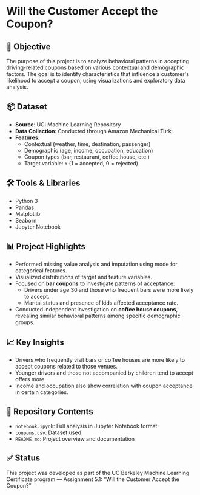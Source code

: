 
# Will the Customer Accept the Coupon?

## 🎯 Objective
The purpose of this project is to analyze behavioral patterns in accepting driving-related coupons based on various contextual and demographic factors. The goal is to identify characteristics that influence a customer's likelihood to accept a coupon, using visualizations and exploratory data analysis.

## 📦 Dataset
- **Source**: UCI Machine Learning Repository
- **Data Collection**: Conducted through Amazon Mechanical Turk
- **Features**: 
  - Contextual (weather, time, destination, passenger)
  - Demographic (age, income, occupation, education)
  - Coupon types (bar, restaurant, coffee house, etc.)
  - Target variable: `Y` (1 = accepted, 0 = rejected)

## 🛠️ Tools & Libraries
- Python 3
- Pandas
- Matplotlib
- Seaborn
- Jupyter Notebook

## 📊 Project Highlights
- Performed missing value analysis and imputation using mode for categorical features.
- Visualized distributions of target and feature variables.
- Focused on **bar coupons** to investigate patterns of acceptance:
  - Drivers under age 30 and those who frequent bars were more likely to accept.
  - Marital status and presence of kids affected acceptance rate.
- Conducted independent investigation on **coffee house coupons**, revealing similar behavioral patterns among specific demographic groups.

## 📈 Key Insights
- Drivers who frequently visit bars or coffee houses are more likely to accept coupons related to those venues.
- Younger drivers and those not accompanied by children tend to accept offers more.
- Income and occupation also show correlation with coupon acceptance in certain categories.

## 📁 Repository Contents
- `notebook.ipynb`: Full analysis in Jupyter Notebook format
- `coupons.csv`: Dataset used
- `README.md`: Project overview and documentation

## ✅ Status
This project was developed as part of the UC Berkeley Machine Learning Certificate program — Assignment 5.1: “Will the Customer Accept the Coupon?”
